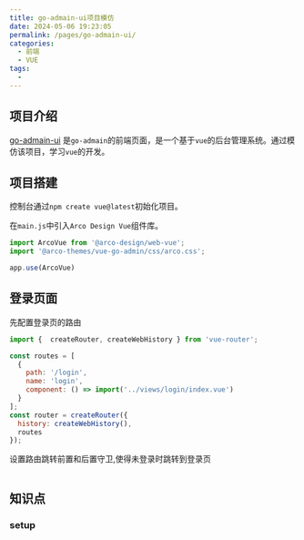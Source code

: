 ```yaml
---
title: go-admain-ui项目模仿
date: 2024-05-06 19:23:05
permalink: /pages/go-admain-ui/
categories:
  - 前端
  - VUE
tags:
  - 
---
```


## 项目介绍
[go-admain-ui](https://github.com/go-admin-team/go-admin-ui) 是`go-admain`的前端页面，是一个基于`vue`的后台管理系统。通过模仿该项目，学习`vue`的开发。

## 项目搭建

控制台通过`npm create vue@latest`初始化项目。

在`main.js`中引入`Arco Design Vue`组件库。

```js
import ArcoVue from '@arco-design/web-vue';
import '@arco-themes/vue-go-admin/css/arco.css';

app.use(ArcoVue)
```

## 登录页面

先配置登录页的路由

```js
import {  createRouter, createWebHistory } from 'vue-router';

const routes = [
  {
    path: '/login',
    name: 'login',
    component: () => import('../views/login/index.vue')
  }
];
const router = createRouter({
  history: createWebHistory(),
  routes
});
```


设置路由跳转前置和后置守卫,使得未登录时跳转到登录页

```JS

```



## 知识点

### setup



